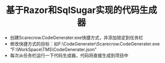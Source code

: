 <h1 align="center"> 基于Razor和SqlSugar实现的代码生成器 </h1>

- 创建Scarecrow.CodeGenerater.exe快捷方式，并添加锁定到任务栏
- 修改快捷方式的目标：如F:\CodeGenerater\Scarecrow.CodeGenerater.exe “F:\WorkSpace\TMS\CodeGenerater.json”
- 每次从任务栏运行一下代码生成器，代码将直接生成到项目中